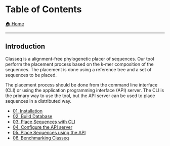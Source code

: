 # Table of Contents

[🏠 Home](/README.md)

___


## Introduction

Classeq is a alignment-free phylogenetic placer of sequences. Our tool perform
the placement process based on the k-mer composition of the sequences. The
placement is done using a reference tree and a set of sequences to be placed.

The placement process should be done from the command line interface (CLI) or
using the application programming interface (API) server. The CLI is the primary
way to use the tool, but the API server can be used to place sequences in a
distributed way.

- [01. Installation](/docs/book/01-installation.md)
- [02. Build Database](/docs/book/02-build-db.md)
- [03. Place Sequences with CLI](/docs/book/03-place-sequence-cli.md)
- [04. Configure the API server](/docs/book/04-configure-api-server.md)
- [05. Place Sequences using the API](/docs/book/05-submit-placement-to-api.md)
- [06. Benchmarking Classeq](/docs/book/06-benchmark.md)
